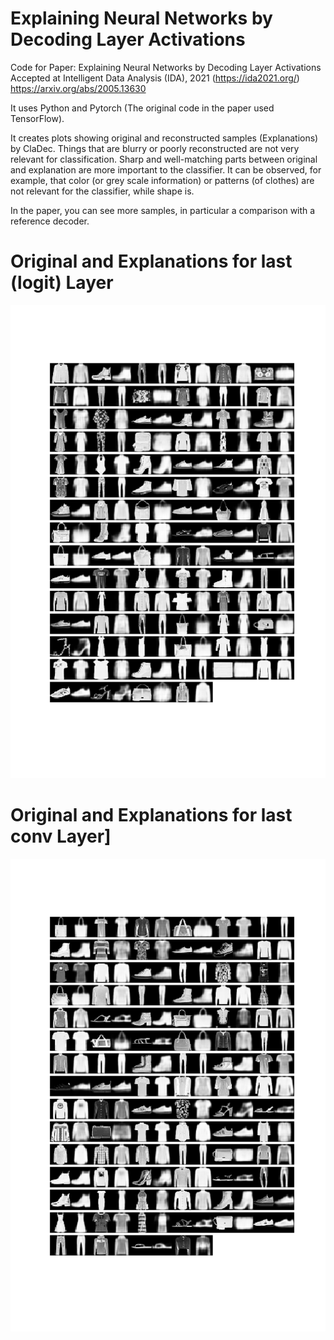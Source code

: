 # Explaining Neural Networks by Decoding Layer Activations
Code for Paper: Explaining Neural Networks by Decoding Layer Activations
Accepted at Intelligent Data Analysis (IDA), 2021 (https://ida2021.org/)
https://arxiv.org/abs/2005.13630

It uses Python and Pytorch (The original code in the paper used TensorFlow).

It creates plots showing original and reconstructed samples (Explanations) by ClaDec. Things that are blurry or poorly reconstructed are not very relevant for classification. Sharp and well-matching parts between original and explanation are more important to the classifier. It can be observed, for example, that color (or grey scale information) or patterns (of clothes) are not relevant for the classifier, while shape is.

In the paper, you can see more samples, in particular a comparison with a reference decoder.

# Original and Explanations for last (logit) Layer
![Original and Explanations for last (logit) Layer](OrigVsClaDec-Lay-1.png)

# Original and Explanations for last conv Layer]
![Original and Explanations for last conv Layer](OrigVsClaDec-Lay-2.png)
